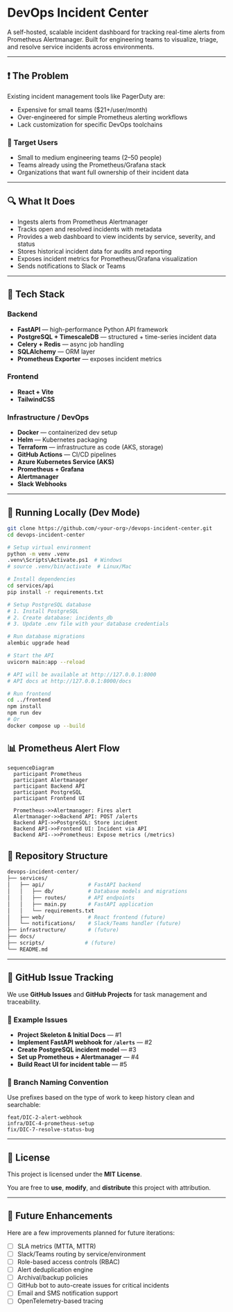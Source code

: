 # DevOps Incident Center

A self-hosted, scalable incident dashboard for tracking real-time alerts from Prometheus Alertmanager. Built for engineering teams to visualize, triage, and resolve service incidents across environments.

---

## ❗ The Problem

Existing incident management tools like PagerDuty are:
- Expensive for small teams ($21+/user/month)
- Over-engineered for simple Prometheus alerting workflows
- Lack customization for specific DevOps toolchains

### 👥 Target Users
- Small to medium engineering teams (2–50 people)
- Teams already using the Prometheus/Grafana stack
- Organizations that want full ownership of their incident data

---

## 🔍 What It Does

- Ingests alerts from Prometheus Alertmanager
- Tracks open and resolved incidents with metadata
- Provides a web dashboard to view incidents by service, severity, and status
- Stores historical incident data for audits and reporting
- Exposes incident metrics for Prometheus/Grafana visualization
- Sends notifications to Slack or Teams

---

## 🚀 Tech Stack

### Backend
- **FastAPI** — high-performance Python API framework
- **PostgreSQL + TimescaleDB** — structured + time-series incident data
- **Celery + Redis** — async job handling
- **SQLAlchemy** — ORM layer
- **Prometheus Exporter** — exposes incident metrics

### Frontend
- **React + Vite**
- **TailwindCSS**

### Infrastructure / DevOps
- **Docker** — containerized dev setup
- **Helm** — Kubernetes packaging
- **Terraform** — infrastructure as code (AKS, storage)
- **GitHub Actions** — CI/CD pipelines
- **Azure Kubernetes Service (AKS)**
- **Prometheus + Grafana**
- **Alertmanager**
- **Slack Webhooks**

---

## 🧪 Running Locally (Dev Mode)

```bash
git clone https://github.com/<your-org>/devops-incident-center.git
cd devops-incident-center

# Setup virtual environment
python -m venv .venv
.venv\Scripts\Activate.ps1  # Windows
# source .venv/bin/activate  # Linux/Mac

# Install dependencies
cd services/api
pip install -r requirements.txt

# Setup PostgreSQL database
# 1. Install PostgreSQL
# 2. Create database: incidents_db
# 3. Update .env file with your database credentials

# Run database migrations
alembic upgrade head

# Start the API
uvicorn main:app --reload

# API will be available at http://127.0.0.1:8000
# API docs at http://127.0.0.1:8000/docs

# Run frontend
cd ../frontend
npm install
npm run dev
# Or
docker compose up --build
```

## 📊 Prometheus Alert Flow

```mermaid
sequenceDiagram
  participant Prometheus
  participant Alertmanager
  participant Backend API
  participant PostgreSQL
  participant Frontend UI

  Prometheus->>Alertmanager: Fires alert
  Alertmanager->>Backend API: POST /alerts
  Backend API->>PostgreSQL: Store incident
  Backend API->>Frontend UI: Incident via API
  Backend API-->>Prometheus: Expose metrics (/metrics)
```


## 📁 Repository Structure

```bash
devops-incident-center/
├── services/
│   ├── api/              # FastAPI backend
│   │   ├── db/           # Database models and migrations
│   │   ├── routes/       # API endpoints
│   │   ├── main.py       # FastAPI application
│   │   └── requirements.txt
│   ├── web/              # React frontend (future)
│   └── notifications/    # Slack/Teams handler (future)
├── infrastructure/       # (future)
├── docs/
├── scripts/             # (future)
└── README.md
```
---

## 📌 GitHub Issue Tracking

We use **GitHub Issues** and **GitHub Projects** for task management and traceability.

### 🔖 Example Issues

- **Project Skeleton & Initial Docs** — #1
- **Implement FastAPI webhook for `/alerts`** — #2
- **Create PostgreSQL incident model** — #3
- **Set up Prometheus + Alertmanager** — #4
- **Build React UI for incident table** — #5

### 🌿 Branch Naming Convention

Use prefixes based on the type of work to keep history clean and searchable:

```text
feat/DIC-2-alert-webhook
infra/DIC-4-prometheus-setup
fix/DIC-7-resolve-status-bug
```

---

## 📜 License

This project is licensed under the **MIT License**.

You are free to **use**, **modify**, and **distribute** this project with attribution.

---

## 🧠 Future Enhancements

Here are a few improvements planned for future iterations:

- [ ] SLA metrics (MTTA, MTTR)
- [ ] Slack/Teams routing by service/environment
- [ ] Role-based access controls (RBAC)
- [ ] Alert deduplication engine
- [ ] Archival/backup policies
- [ ] GitHub bot to auto-create issues for critical incidents
- [ ] Email and SMS notification support
- [ ] OpenTelemetry-based tracing

